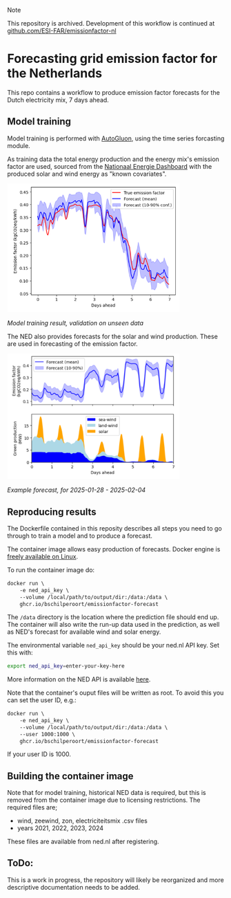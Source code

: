 > [!NOTE]  
> This repository is archived. Development of this workflow is continued at [github.com/ESI-FAR/emissionfactor-nl](https://github.com/ESI-FAR/emissionfactor-nl)

# Forecasting grid emission factor for the Netherlands

This repo contains a workflow to produce emission factor forecasts for the Dutch
electricity mix, 7 days ahead.

## Model training
Model training is performed with [AutoGluon](https://auto.gluon.ai/), using the time
series forcasting module.

As training data the total energy production and the energy mix's emission factor are
used, sourced from the [Nationaal Energie Dashboard](https://ned.nl/)
with the produced solar and wind energy as "known covariates".

<img src="model_test.png" alt="Model training test result" width="400"/>

*Model training result, validation on unseen data*

The NED also provides forecasts for the solar and wind production.
These are used in forecasting of the emission factor.

<img src="example_forecast.png" alt="Example forecast" width="400"/>

*Example forecast, for 2025-01-28 - 2025-02-04*

## Reproducing results

The Dockerfile contained in this reposity describes all steps you need to go
through to train a model and to produce a forecast.

The container image allows easy production of forecasts.
Docker engine is [freely available on Linux](https://docs.docker.com/engine/install/).

To run the container image do:

```docker
docker run \
    -e ned_api_key \
    --volume /local/path/to/output/dir:/data:/data \
    ghcr.io/bschilperoort/emissionfactor-forecast
```

The `/data` directory is the location where the prediction file should end up.
The container will also write the run-up data used in the prediction, as well as
NED's forecast for available wind and solar energy.

The environmental variable `ned_api_key` should be your ned.nl API key. Set this with:
```sh
export ned_api_key=enter-your-key-here
```
More information on the NED API is available [here](https://ned.nl/nl/api).

Note that the container's ouput files will be written as root. To avoid this you
can set the user ID, e.g.:
```docker
docker run \
    -e ned_api_key \
    --volume /local/path/to/output/dir:/data:/data \
    --user 1000:1000 \
    ghcr.io/bschilperoort/emissionfactor-forecast
```
If your user ID is 1000.

## Building the container image

Note that for model training, historical NED data is required, but this is removed
from the container image due to licensing restrictions. The required files are;
 - wind, zeewind, zon, electriciteitsmix .csv files
 - years 2021, 2022, 2023, 2024

These files are available from ned.nl after registering.

## ToDo:
This is a work in progress, the repository will likely be reorganized and more
descriptive documentation needs to be added.
